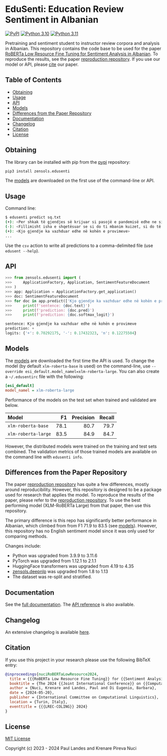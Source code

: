 # EduSenti: Education Review Sentiment in Albanian

[![PyPI][pypi-badge]][pypi-link]
[![Python 3.10][python3100-badge]][python3100-link]
[![Python 3.11][python311-badge]][python311-link]

Pretraining and sentiment student to instructor review corpora and analysis in
Albanian.  This repository contains the code base to be used for the paper
[RoBERTa Low Resource Fine Tuning for Sentiment Analysis in Albanian].  To
reproduce the results, see the paper [reproduction repository].  If you use our
model or API, please [cite](#citation) our paper.

<!-- markdown-toc start - Don't edit this section. Run M-x markdown-toc-refresh-toc -->
## Table of Contents

- [Obtaining](#obtaining)
- [Usage](#usage)
- [API](#api)
- [Models](#models)
- [Differences from the Paper Repository](#differences-from-the-paper-repository)
- [Documentation](#documentation)
- [Changelog](#changelog)
- [Citation](#citation)
- [License](#license)

<!-- markdown-toc end -->



## Obtaining

The library can be installed with pip from the [pypi] repository:
```bash
pip3 install zensols.edusenti
```

The [models](#models) are downloaded on the first use of the command-line or
API.


## Usage

Command line:
```bash
$ edusenti predict sq.txt
(+): <Per shkak të gjendjes së krijuar si pasojë e pandemisë edhe ne sikur [...]>
(-): <Fillimisht isha e shqetësuar se si do ti mbanim kuizet, si do të [...]>
(+): <Kjo gjendje ka vazhduar edhe në kohën e provimeve>
...
```

Use the `csv` action to write all predictions to a comma-delimited file (use
`edusent --help`).


## API

```python
>>> from zensols.edusenti import (
>>>     ApplicationFactory, Application, SentimentFeatureDocument
>>> )
>>> app: Application = ApplicationFactory.get_application()
>>> doc: SentimentFeatureDocument
>>> for doc in app.predict(['Kjo gjendje ka vazhduar edhe në kohën e provimeve']):
>>>     print(f'sentence: {doc.text}')
>>>     print(f'prediction: {doc.pred}')
>>>     print(f'prediction: {doc.softmax_logit}')

sentence: Kjo gjendje ka vazhduar edhe në kohën e provimeve
prediction: +
logits: {'+': 0.70292175, '-': 0.17432323, 'n': 0.12275504}
```


## Models

The [models] are downloaded the first time the API is used.  To change the
model (by default `xlm-roberta-base` is used) on the command-line, use
`--override esi_default.model_namel=xlm-roberta-large`.  You can also create a
`~/.edusentirc` file with the following:

```ini
[esi_default]
model_namel = xlm-roberta-large
```

Performance of the models on the test set when trained and validated are below.

| Model               |   F1 | Precision | Recall |
|:--------------------|-----:|----------:|-------:|
| `xlm-roberta-base`  | 78.1 |      80.7 |   79.7 |
| `xlm-roberta-large` | 83.5 |      84.9 |   84.7 |

However, the distributed models were trained on the training and test sets
combined.  The validation metrics of those trained models are available on the
command line with `edusenti info`.


## Differences from the Paper Repository

The paper [reproduction repository] has quite a few differences, mostly around
reproducibility.  However, this repository is designed to be a package used for
research that applies the model.  To reproduce the results of the paper, please
refer to the [reproduction repository].  To use the best performing model
(XLM-RoBERTa Large) from that paper, then use this repository.

The primary difference is this repo has significantly better performance in
Albanian, which climbed from from F1 71.9 to 83.5 (see [models](#models)).
However, this repository has no English sentiment model since it was only used
for comparing methods.

Changes include:

* Python was upgraded from 3.9.9 to 3.11.6
* PyTorch was upgraded from 1.12.1 to 2.1.1
* HuggingFace transformers was upgraded from 4.19 to 4.35
* [zensols.deepnlp] was upgraded from 1.8 to 1.13
* The dataset was re-split and stratified.


## Documentation

See the [full documentation](https://plandes.github.io/edusenti/index.html).
The [API reference](https://plandes.github.io/edusenti/api.html) is also
available.


## Changelog

An extensive changelog is available [here](CHANGELOG.md).


## Citation

If you use this project in your research please use the following BibTeX entry:

```bibtex
@inproceedings{nuciRoBERTaLowResource2024,
  title = {{{RoBERTa Low Resource Fine Tuning}} for {{Sentiment Analysis}} in {{Albanian}}},
  booktitle = {The 2024 {{Joint International Conference}} on {{Computational Linguistics}}, {{Language Resources}} and {{Evaluation}}},
  author = {Nuci, Krenare and Landes, Paul and Di Eugenio, Barbara},
  date = {2024-05-20},
  publisher = {International Committee on Computational Linguistics},
  location = {Turin, Italy},
  eventtitle = {{{LREC-COLING}} 2024}
}
```


## License

[MIT License](LICENSE.md)

Copyright (c) 2023 - 2024 Paul Landes and Krenare Pireva Nuci


<!-- links -->
[pypi]: https://pypi.org/project/zensols.edusenti/
[pypi-link]: https://pypi.python.org/pypi/zensols.edusenti
[pypi-badge]: https://img.shields.io/pypi/v/zensols.edusenti.svg
[python3100-badge]: https://img.shields.io/badge/python-3.10-blue.svg
[python3100-link]: https://www.python.org/downloads/release/python-3100
[python311-badge]: https://img.shields.io/badge/python-3.11-blue.svg
[python311-link]: https://www.python.org/downloads/release/python-3110

[RoBERTa Low Resource Fine Tuning for Sentiment Analysis in Albanian]: https://example.com
[reproduction repository]: https://github.com/uic-nlp-lab/edusenti
[models]: https://zenodo.org/records/10795173
[zensols.deepnlp]: https://github.com/plandes/deepnlp
